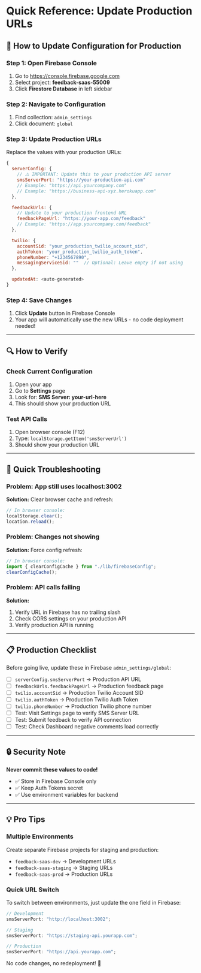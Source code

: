 # Quick Reference: Update Production URLs

## 🎯 How to Update Configuration for Production

### Step 1: Open Firebase Console

1. Go to https://console.firebase.google.com
2. Select project: **feedback-saas-55009**
3. Click **Firestore Database** in left sidebar

### Step 2: Navigate to Configuration

1. Find collection: `admin_settings`
2. Click document: `global`

### Step 3: Update Production URLs

Replace the values with your production URLs:

```javascript
{
  serverConfig: {
    // ⚠️ IMPORTANT: Update this to your production API server
    smsServerPort: "https://your-production-api.com"
    // Example: "https://api.yourcompany.com"
    // Example: "https://business-api-xyz.herokuapp.com"
  },

  feedbackUrls: {
    // Update to your production frontend URL
    feedbackPageUrl: "https://your-app.com/feedback"
    // Example: "https://app.yourcompany.com/feedback"
  },

  twilio: {
    accountSid: "your_production_twilio_account_sid",
    authToken: "your_production_twilio_auth_token",
    phoneNumber: "+1234567890",
    messagingServiceSid: ""  // Optional: Leave empty if not using
  },

  updatedAt: <auto-generated>
}
```

### Step 4: Save Changes

1. Click **Update** button in Firebase Console
2. Your app will automatically use the new URLs - no code deployment needed!

---

## 🔍 How to Verify

### Check Current Configuration

1. Open your app
2. Go to **Settings** page
3. Look for: **SMS Server: your-url-here**
4. This should show your production URL

### Test API Calls

1. Open browser console (F12)
2. Type: `localStorage.getItem('smsServerUrl')`
3. Should show your production URL

---

## 🚨 Quick Troubleshooting

### Problem: App still uses localhost:3002

**Solution:** Clear browser cache and refresh:

```javascript
// In browser console:
localStorage.clear();
location.reload();
```

### Problem: Changes not showing

**Solution:** Force config refresh:

```javascript
// In browser console:
import { clearConfigCache } from "./lib/firebaseConfig";
clearConfigCache();
```

### Problem: API calls failing

**Solution:**

1. Verify URL in Firebase has no trailing slash
2. Check CORS settings on your production API
3. Verify production API is running

---

## 📋 Production Checklist

Before going live, update these in Firebase `admin_settings/global`:

- [ ] `serverConfig.smsServerPort` → Production API URL
- [ ] `feedbackUrls.feedbackPageUrl` → Production feedback page
- [ ] `twilio.accountSid` → Production Twilio Account SID
- [ ] `twilio.authToken` → Production Twilio Auth Token
- [ ] `twilio.phoneNumber` → Production Twilio phone number
- [ ] Test: Visit Settings page to verify SMS Server URL
- [ ] Test: Submit feedback to verify API connection
- [ ] Test: Check Dashboard negative comments load correctly

---

## 🔒 Security Note

**Never commit these values to code!**

- ✅ Store in Firebase Console only
- ✅ Keep Auth Tokens secret
- ✅ Use environment variables for backend

---

## 💡 Pro Tips

### Multiple Environments

Create separate Firebase projects for staging and production:

- `feedback-saas-dev` → Development URLs
- `feedback-saas-staging` → Staging URLs
- `feedback-saas-prod` → Production URLs

### Quick URL Switch

To switch between environments, just update the one field in Firebase:

```javascript
// Development
smsServerPort: "http://localhost:3002";

// Staging
smsServerPort: "https://staging-api.yourapp.com";

// Production
smsServerPort: "https://api.yourapp.com";
```

No code changes, no redeployment! 🎉
